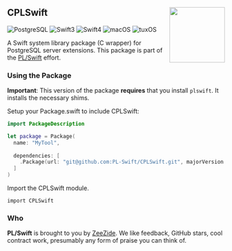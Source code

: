 <h2>CPLSwift
  <img src="http://zeezide.com/img/plswift.svg"
       align="right" width="128" height="128" />
</h2>

![PostgreSQL](https://img.shields.io/badge/postgresql-10-yellow.svg)
![Swift3](https://img.shields.io/badge/swift-3-blue.svg)
![Swift4](https://img.shields.io/badge/swift-4-blue.svg)
![macOS](https://img.shields.io/badge/os-macOS-green.svg?style=flat)
![tuxOS](https://img.shields.io/badge/os-tuxOS-green.svg?style=flat)

A Swift system library package (C wrapper) for PostgreSQL server extensions.
This package is part of the [PL/Swift](https://github.com/PL-Swift/) effort.

### Using the Package

**Important**: This version of the package **requires** that you install
               `plswift`. It installs the necessary shims.

Setup your Package.swift to include CPLSwift:

```Swift
import PackageDescription

let package = Package(
  name: "MyTool",
	
  dependencies: [
    .Package(url: "git@github.com:PL-Swift/CPLSwift.git", majorVersion: 0),
  ]
)
```

Import the CPLSwift module.

    import CPLSwift

### Who

**PL/Swift** is brought to you by
[ZeeZide](http://zeezide.de).
We like feedback, GitHub stars, cool contract work,
presumably any form of praise you can think of.
